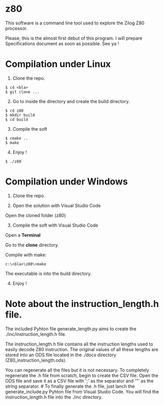 # z80
This software is a command line tool used to explore the Zilog Z80 processor.

Please, this is the almost first debut of this program. I will prepare Specifications document as soon as possible.
See ya !

# Compilation under Linux
1. Clone the repo.

```
$ cd <bla>
$ git clone ...
```

2. Go to inside the directory and create the build directory.

```
$ cd z80
$ mkdir build
$ cd build
```

3. Compile the soft

```
$ cmake ..
$ make
```

4. Enjoy !

```
$ ./z80
```

# Compilation under Windows
1. Clone the repo.

2. Open the solution with Visual Studio Code

Open the cloned folder (z80)

3. Compile the soft with Visual Studio Code

Open a **Terminal**

Go to the **clone** directory.

Compile with make:

```
c:\<bla>\z80\>make
```

The executable is into the build directory.

4. Enjoy !

# Note about the instruction_length.h file.

The included Pyhton file generate_length.py aims to create the ./inc/instruction_length.h file.

The instruction_length.h file contains all the instruction lengths used to easily decode Z80 instruction. The original values of all these lengths are stored into an ODS file located in the ./docs directory (Z80_instruction_length.ods).

You can regenerate all the files but it is not necessary. To completely regenerate the .h file from scratch, begin to create the CSV file. Open the ODS file and save it as a CSV file with ';' as the separator and '"' as the string separator.
                                                    #
To finally generate the .h file, just lanch the generate_include.py Pyhton file from Visual Studio Code. You will find the instruction_length.h file into the ./inc directory. 
